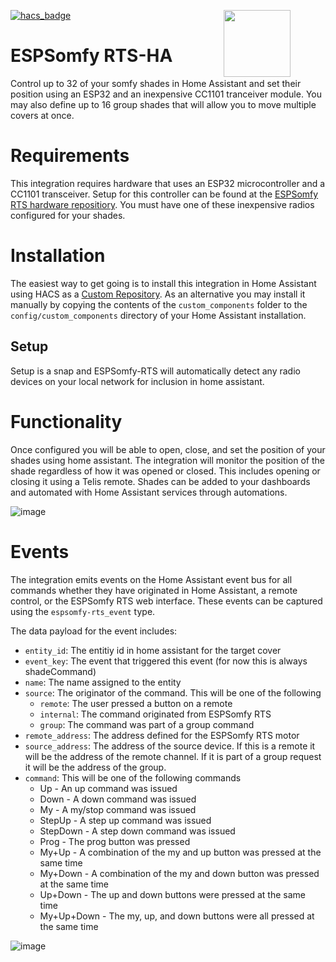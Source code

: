 [![hacs_badge](https://img.shields.io/badge/HACS-Custom-41BDF5.svg?style=for-the-badge)](https://github.com/hacs/integration) 
# ESPSomfy RTS-HA <image src="https://user-images.githubusercontent.com/47839015/218900217-81f88955-67b8-4ed8-8e97-271de66c555e.png" style="margin-top:-2em;width:107px;margin-right:2em;display:inline-block;float:right;"></image>
Control up to 32 of your somfy shades in Home Assistant and set their position using an ESP32 and an inexpensive CC1101 tranceiver module.  You may also define up to 16 group shades that will allow you to move multiple covers at once.

# Requirements
This integration requires hardware that uses an ESP32 microcontroller and a CC1101 transceiver.  Setup for this controller can be found at the [ESPSomfy RTS hardware repositiory](https://github.com/rstrouse/ESPSomfy-RTS).  You must have one of these inexpensive radios configured for your shades.

# Installation
The easiest way to get going is to install this integration in Home Assistant using HACS as a [Custom Repository](https://hacs.xyz/docs/faq/custom_repositories/).  As an alternative you may install it manually by copying the contents of the `custom_components` folder to the `config/custom_components` directory of your Home Assistant installation.

## Setup
Setup is a snap and ESPSomfy-RTS will automatically detect any radio devices on your local network for inclusion in home assistant.

# Functionality
Once configured you will be able to open, close, and set the position of your shades using home assistant.  The integration will monitor the position of the shade regardless of how it was opened or closed.  This includes opening or closing it using a Telis remote.  Shades can be added to your dashboards and automated with Home Assistant services through automations.

![image](https://user-images.githubusercontent.com/47839015/213933858-95042e9e-0874-4e58-8123-87146439a20e.png)

# Events
The integration emits events on the Home Assistant event bus for all commands whether they have originated in Home Assistant, a remote control, or the ESPSomfy RTS web interface.  These events can be captured using the `espsomfy-rts_event` type.

The data payload for the event includes:
* `entity_id`: The entitiy id in home assistant for the target cover
* `event_key`: The event that triggered this event (for now this is always shadeCommand)
* `name`: The name assigned to the entity
* `source`: The originator of the command.  This will be one of the following
  * `remote`: The user pressed a button on a remote
  * `internal`: The command originated from ESPSomfy RTS
  * `group`: The command was part of a group command
* `remote_address`: The address defined for the ESPSomfy RTS motor
* `source_address`: The address of the source device.  If this is a remote it will be the address of the remote channel.  If it is part of a group request it will be the address of the group.
* `command`: This will be one of the following commands
  * Up - An up command was issued
  * Down - A down command was issued
  * My - A my/stop command was issued
  * StepUp - A step up command was issued
  * StepDown - A step down command was issued
  * Prog - The prog button was pressed
  * My+Up - A combination of the my and up button was pressed at the same time
  * My+Down - A combination of the my and down button was pressed at the same time
  * Up+Down - The up and down buttons were pressed at the same time
  * My+Up+Down - The my, up, and down buttons were all pressed at the same time
  

![image](https://github.com/rstrouse/ESPSomfy-RTS-HA/assets/47839015/2fbf4ad8-86b4-4d4e-ac8e-ce04ba4adeeb)





